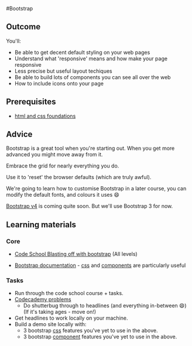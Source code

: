#Bootstrap

## Outcome

You'll:

* Be able to get decent default styling on your web pages
* Understand what 'responsive' means and how make your page responsive
* Less precise but useful layout techiques
* Be able to build lots of components you can see all over the web
* How to include icons onto your page

## Prerequisites

* [html and css foundations](html-and-css-foundations.md)

## Advice
Bootstrap is a great tool when you're starting out. When you get more advanced you might move away from it.

Embrace the grid for nearly everything you do.

Use it to 'reset' the browser defaults (which are truly awful).

We're going to learn how to customise Bootstrap in a later course, you can modify the default fonts, and colours it uses :smile:

[Bootstrap v4](http://blog.getbootstrap.com/2015/08/19/bootstrap-4-alpha/) is coming quite soon. But we'll use Bootstrap 3 for now.

## Learning materials

### Core

* [Code School Blasting off with bootstrap](https://www.codeschool.com/courses/blasting-off-with-bootstrap) (All levels)

* [Bootstrap documentation](http://getbootstrap.com/) - [css](http://getbootstrap.com/css/) and [components](http://getbootstrap.com/components/) are particularly useful


### Tasks

* Run through the code school course + tasks.
* [Codecademy problems](https://www.codecademy.com/en/courses/html-css-prj)
  * Do shutterbug through to headlines (and everything in-between :smile:) (If it's taking ages - move on!)
* Get headlines to work locally on your machine.
* Build a demo site locally with:
  * 3 bootstrap [css](http://getbootstrap.com/css/) features you've yet to use in the above.
  * 3 bootstrap [component](http://getbootstrap.com/components/) features you've yet to use in the above.
